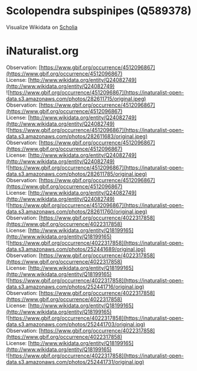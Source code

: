 
Scolopendra subspinipes (Q589378)
=================================
  
Visualize Wikidata on [Scholia](https://scholia.toolforge.org/taxon/Q589378)
# iNaturalist.org
  
Observation: [https://www.gbif.org/occurrence/4512096867](https://www.gbif.org/occurrence/4512096867)  
License: [http://www.wikidata.org/entity/Q24082749](http://www.wikidata.org/entity/Q24082749)  
![https://www.gbif.org/occurrence/4512096867](https://inaturalist-open-data.s3.amazonaws.com/photos/282611715/original.jpeg)  
Observation: [https://www.gbif.org/occurrence/4512096867](https://www.gbif.org/occurrence/4512096867)  
License: [http://www.wikidata.org/entity/Q24082749](http://www.wikidata.org/entity/Q24082749)  
![https://www.gbif.org/occurrence/4512096867](https://inaturalist-open-data.s3.amazonaws.com/photos/282611683/original.jpeg)  
Observation: [https://www.gbif.org/occurrence/4512096867](https://www.gbif.org/occurrence/4512096867)  
License: [http://www.wikidata.org/entity/Q24082749](http://www.wikidata.org/entity/Q24082749)  
![https://www.gbif.org/occurrence/4512096867](https://inaturalist-open-data.s3.amazonaws.com/photos/282611785/original.jpeg)  
Observation: [https://www.gbif.org/occurrence/4512096867](https://www.gbif.org/occurrence/4512096867)  
License: [http://www.wikidata.org/entity/Q24082749](http://www.wikidata.org/entity/Q24082749)  
![https://www.gbif.org/occurrence/4512096867](https://inaturalist-open-data.s3.amazonaws.com/photos/282611760/original.jpeg)  
Observation: [https://www.gbif.org/occurrence/4022317858](https://www.gbif.org/occurrence/4022317858)  
License: [http://www.wikidata.org/entity/Q18199165](http://www.wikidata.org/entity/Q18199165)  
![https://www.gbif.org/occurrence/4022317858](https://inaturalist-open-data.s3.amazonaws.com/photos/252441689/original.jpg)  
Observation: [https://www.gbif.org/occurrence/4022317858](https://www.gbif.org/occurrence/4022317858)  
License: [http://www.wikidata.org/entity/Q18199165](http://www.wikidata.org/entity/Q18199165)  
![https://www.gbif.org/occurrence/4022317858](https://inaturalist-open-data.s3.amazonaws.com/photos/252441716/original.jpg)  
Observation: [https://www.gbif.org/occurrence/4022317858](https://www.gbif.org/occurrence/4022317858)  
License: [http://www.wikidata.org/entity/Q18199165](http://www.wikidata.org/entity/Q18199165)  
![https://www.gbif.org/occurrence/4022317858](https://inaturalist-open-data.s3.amazonaws.com/photos/252441703/original.jpg)  
Observation: [https://www.gbif.org/occurrence/4022317858](https://www.gbif.org/occurrence/4022317858)  
License: [http://www.wikidata.org/entity/Q18199165](http://www.wikidata.org/entity/Q18199165)  
![https://www.gbif.org/occurrence/4022317858](https://inaturalist-open-data.s3.amazonaws.com/photos/252441731/original.jpg)
